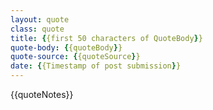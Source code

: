 ```yaml
---
layout: quote
class: quote
title: {{first 50 characters of QuoteBody}}
quote-body: {{quoteBody}}
quote-source: {{quoteSource}}
date: {{Timestamp of post submission}}
---
```


{{quoteNotes}}